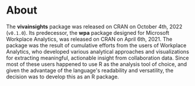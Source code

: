 # About

The **vivainsights** package was released on CRAN on October 4th, 2022 (`v0.1.0`). Its predecessor, the **wpa** package designed for Microsoft Workplace Analytics, was released on CRAN on April 6th, 2021. The package was the result of cumulative efforts from the users of Workplace Analytics, who developed various analytical approaches and visualizations for extracting meaningful, actionable insight from collaboration data. Since most of these users happened to use R as the analysis tool of choice, and given the advantage of the language's readability and versatility, the decision was to develop this as an R package. 
